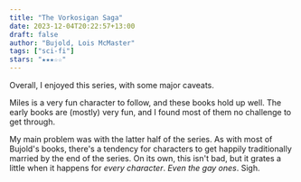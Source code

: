 ```yaml
---
title: "The Vorkosigan Saga"
date: 2023-12-04T20:22:57+13:00
draft: false
author: "Bujold, Lois McMaster"
tags: ["sci-fi"]
stars: "★★★☆☆"
---
```


Overall, I enjoyed this series, with some major caveats.

Miles is a very fun character to follow, and these books hold up well. The early books are (mostly) very fun, and I found most of them no challenge to get through.

My main problem was with the latter half of the series. As with most of Bujold's books, there's a tendency for characters to get happily traditionally married by the end of the series. On its own, this isn't bad, but it grates a little when it happens for *every character*. *Even the gay ones*. Sigh.
